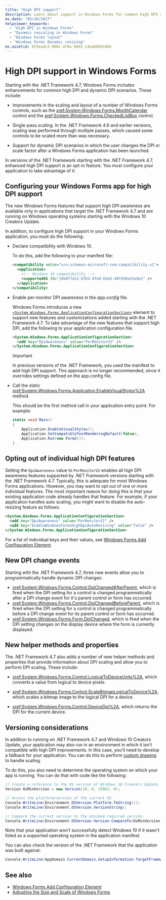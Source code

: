 ```yaml
---
title: "High DPI support"
description: Learn about support in Windows Forms for common high DPI and dynamic DPI scenarios. Also learn how to configure Windows Forms applications for high DPI support.
ms.date: "05/16/2017"
helpviewer_keywords:
  - "High DPI in Windows Forms"
  - "Dynamic rescaling in Windows Forms"
  - "Windows Forms layout"
  - "Windows Forms dynamic resizing"
ms.assetid: 075ea4c3-900c-4f8a-9dd2-13ea6804346b
---
```


# High DPI support in Windows Forms

Starting with the .NET Framework 4.7, Windows Forms includes enhancements for common high DPI and dynamic DPI scenarios. These include:

- Improvements in the scaling and layout of a number of Windows Forms controls, such as the <xref:System.Windows.Forms.MonthCalendar> control and the <xref:System.Windows.Forms.CheckedListBox> control.

- Single-pass scaling.  In the .NET Framework 4.6 and earlier versions, scaling was performed through multiple passes, which caused some controls to be scaled more than was necessary.

- Support for dynamic DPI scenarios in which the user changes the DPI or scale factor after a Windows Forms application has been launched.

In versions of the .NET Framework starting with the .NET Framework 4.7, enhanced high DPI support is an opt-in feature. You must configure your application to take advantage of it.

## Configuring your Windows Forms app for high DPI support

The new Windows Forms features that support high DPI awareness are available only in applications that target the .NET Framework 4.7 and are running on Windows operating systems starting with the Windows 10 Creators Update.

In addition, to configure high DPI support in your Windows Forms application, you must do the following:

- Declare compatibility with Windows 10.

  To do this, add the following to your manifest file:

  ```xml
  <compatibility xmlns="urn:schemas-microsoft-com:compatibility.v1">
    <application>
      <!-- Windows 10 compatibility -->
      <supportedOS Id="{8e0f7a12-bfb3-4fe8-b9a5-48fd50a15a9a}" />
    </application>
  </compatibility>
  ```

- Enable per-monitor DPI awareness in the *app.config* file.

  Windows Forms introduces a new [`<System.Windows.Forms.ApplicationConfigurationSection>`](/dotnet/framework/configure-apps/file-schema/winforms/index) element to support new features and customizations added starting with the .NET Framework 4.7. To take advantage of the new features that support high DPI, add the following to your application configuration file.

  ```xml
  <System.Windows.Forms.ApplicationConfigurationSection>
    <add key="DpiAwareness" value="PerMonitorV2" />
  </System.Windows.Forms.ApplicationConfigurationSection>
  ```

  > [!IMPORTANT]
  > In previous versions of the .NET Framework, you used the manifest to add high DPI support. This approach is no longer recommended, since it overrides settings defined on the app.config file.

- Call the static <xref:System.Windows.Forms.Application.EnableVisualStyles%2A> method.

  This should be the first method call in your application entry point. For example:

  ```csharp
  static void Main()
  {
      Application.EnableVisualStyles();
      Application.SetCompatibleTextRenderingDefault(false);
      Application.Run(new Form2());
  }
  ```

## Opting out of individual high DPI features

Setting the `DpiAwareness` value to `PerMonitorV2` enables all high DPI awareness features supported by .NET Framework versions starting with the .NET Framework 4.7. Typically, this is adequate for most Windows Forms applications. However, you may want to opt out of one or more individual features. The most important reason for doing this is that your existing application code already handles that feature.  For example, if your application handles auto scaling, you might want to disable the auto-resizing feature as follows:

```xml
<System.Windows.Forms.ApplicationConfigurationSection>
  <add key="DpiAwareness" value="PerMonitorV2" />
  <add key="EnableWindowsFormsHighDpiAutoResizing" value="false" />
</System.Windows.Forms.ApplicationConfigurationSection>
```

For a list of individual keys and their values, see [Windows Forms Add Configuration Element](/dotnet/framework/configure-apps/file-schema/winforms/windows-forms-add-configuration-element).

## New DPI change events

Starting with the .NET Framework 4.7, three new events allow you to programmatically handle dynamic DPI changes:

- <xref:System.Windows.Forms.Control.DpiChangedAfterParent>, which is fired when the DPI setting for a control is changed programmatically after a DPI change event for it's parent control or form has occurred.
- <xref:System.Windows.Forms.Control.DpiChangedBeforeParent>, which is fired when the DPI setting for a control is changed programmatically before a DPI change event for its parent control or form has occurred.
- <xref:System.Windows.Forms.Form.DpiChanged>, which is fired when the DPI setting changes on the display device where the form is currently displayed.

## New helper methods and properties

The .NET Framework 4.7 also adds a number of new helper methods and properties that provide information about DPI scaling and allow you to perform DPI scaling. These include:

- <xref:System.Windows.Forms.Control.LogicalToDeviceUnits%2A>, which converts a value from logical to device pixels.

- <xref:System.Windows.Forms.Control.ScaleBitmapLogicalToDevice%2A>, which scales a bitmap image to the logical DPI for a device.

- <xref:System.Windows.Forms.Control.DeviceDpi%2A>, which returns the DPI for the current device.

## Versioning considerations

In addition to running on .NET Framework 4.7 and Windows 10 Creators Update, your application may also run in an environment in which it isn't compatible with high DPI improvements. In this case, you'll need to develop a fallback for your application. You can do this to perform [custom drawing](./controls/user-drawn-controls.md) to handle scaling.

To do this, you also need to determine the operating system on which your app is running. You can do that with code like the following:

```csharp
// Create a reference to the OS version of Windows 10 Creators Update.
Version OsMinVersion = new Version(10, 0, 15063, 0);

// Access the platform/version of the current OS.
Console.WriteLine(Environment.OSVersion.Platform.ToString());
Console.WriteLine(Environment.OSVersion.VersionString);

// Compare the current version to the minimum required version.
Console.WriteLine(Environment.OSVersion.Version.CompareTo(OsMinVersion));
```

Note that your application won't successfully detect Windows 10 if it wasn't listed as a supported operating system in the application manifest.

You can also check the version of the .NET Framework that the application was built against:

```csharp
Console.WriteLine(AppDomain.CurrentDomain.SetupInformation.TargetFrameworkName);
```

## See also

- [Windows Forms Add Configuration Element](/dotnet/framework/configure-apps/file-schema/winforms/windows-forms-add-configuration-element)
- [Adjusting the Size and Scale of Windows Forms](adjusting-the-size-and-scale-of-windows-forms.md)
